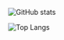 ![GitHub stats](https://github-readme-stats.vercel.app/api?username=HoKyoung-Kim&show_icons=true&theme=gruvbox_light )

![Top Langs](https://github-readme-stats.vercel.app/api/top-langs/?username=HoKyoung-Kim)

<!---
HoKyoung-Kim/HoKyoung-Kim is a ✨ special ✨ repository because its `README.md` (this file) appears on your GitHub profile.
You can click the Preview link to take a look at your changes.
--->
